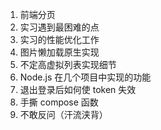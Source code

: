 1. 前端分页
2. 实习遇到最困难的点
3. 实习的性能优化工作
4. 图片懒加载原生实现
5. 不定高虚拟列表实现细节
6. Node.js 在几个项目中实现的功能
7. 退出登录后如何使 token 失效
8. 手撕 compose 函数
9. 不敢反问（汗流浃背）
